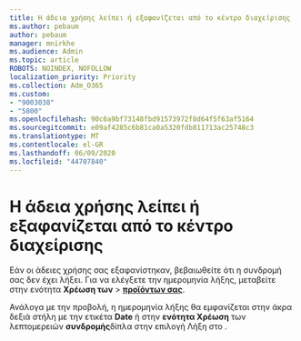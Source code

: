 ```yaml
---
title: Η άδεια χρήσης λείπει ή εξαφανίζεται από το κέντρο διαχείρισης
ms.author: pebaum
author: pebaum
manager: mnirkhe
ms.audience: Admin
ms.topic: article
ROBOTS: NOINDEX, NOFOLLOW
localization_priority: Priority
ms.collection: Adm_O365
ms.custom:
- "9003038"
- "5800"
ms.openlocfilehash: 90c6a9bf73148fbd91573972f8d64f5f63af5164
ms.sourcegitcommit: e09af4285c6b81ca0a5320fdb811713ac25748c3
ms.translationtype: MT
ms.contentlocale: el-GR
ms.lasthandoff: 06/09/2020
ms.locfileid: "44707840"
---
```

# <a name="license-missing-or-disappears-from-the-admin-center"></a>Η άδεια χρήσης λείπει ή εξαφανίζεται από το κέντρο διαχείρισης


Εάν οι άδειες χρήσης σας εξαφανίστηκαν, βεβαιωθείτε ότι η συνδρομή σας δεν έχει λήξει. Για να ελέγξετε την ημερομηνία λήξης, μεταβείτε στην ενότητα **Χρέωση των**   >   **[προϊόντων σας](https://go.microsoft.com/fwlink/p/?linkid=842054)**.  

Ανάλογα με την προβολή, η ημερομηνία λήξης θα εμφανίζεται στην άκρα δεξιά στήλη με την ετικέτα **Date** ή στην **ενότητα Χρέωση** των λεπτομερειών **συνδρομής**δίπλα στην επιλογή Λήξη στο .